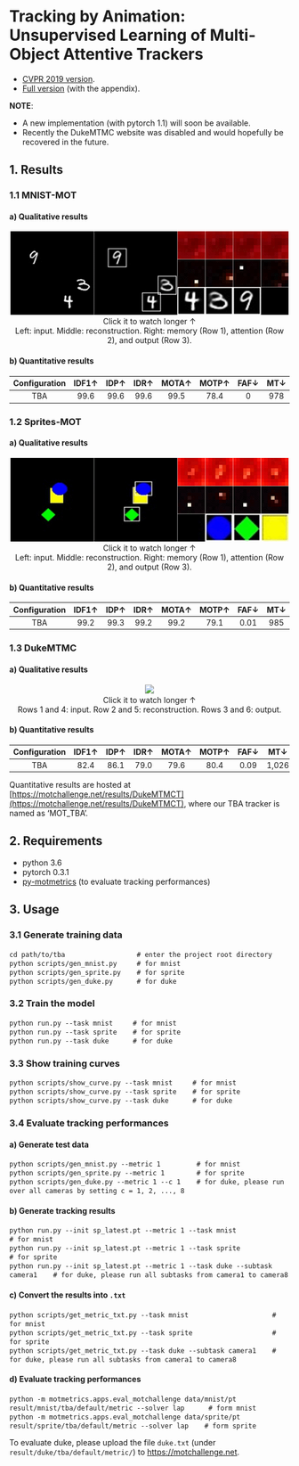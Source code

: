 # Tracking by Animation: Unsupervised Learning of Multi-Object Attentive Trackers

- [CVPR 2019 version](http://openaccess.thecvf.com/content_CVPR_2019/html/He_Tracking_by_Animation_Unsupervised_Learning_of_Multi-Object_Attentive_Trackers_CVPR_2019_paper.html).
- [Full version](https://www.researchgate.net/profile/Zhen_He21/publication/332246376_Tracking_by_Animation_Unsupervised_Learning_of_Multi-Object_Attentive_Trackers/links/5ca98b864585157bd32878f1/Tracking-by-Animation-Unsupervised-Learning-of-Multi-Object-Attentive-Trackers.pdf?origin=publication_detail) (with the appendix).


**NOTE**:
- A new implementation (with pytorch 1.1) will soon be available.
- Recently the DukeMTMC website was disabled and would hopefully be recovered in the future.


## 1. Results


### 1.1 MNIST-MOT



#### a) Qualitative results

<p align="center">
    <a href="https://vimeo.com/295500734" target="_blank"><img src="imgs/mnist.gif" width="500"/></a><br/>
    Click it to watch longer &uarr;<br/>
    Left: input. Middle: reconstruction. Right: memory (Row 1), attention (Row 2), and output (Row 3).
</p>

#### b) Quantitative results
|Configuration|IDF1&uarr;|IDP&uarr;|IDR&uarr;|MOTA&uarr;|MOTP&uarr;|FAF&darr;|MT&darr;|ML&darr;|FP&darr;|FN&darr;|IDS&darr;|Frag&darr;|
|:-:|:-:|:-:|:-:|:-:|:-:|:-:|:-:|:-:|:-:|:-:|:-:|:-:|
|TBA          |99.6      |99.6     |99.6     |99.5      |78.4      |0        |978     |0       |49      |49      |22       |7         |



### 1.2 Sprites-MOT


#### a) Qualitative results

<p align="center">
    <a href="https://vimeo.com/295500903" target="_blank"><img src="imgs/sprite.gif" width="500"/></a><br/>
    Click it to watch longer &uarr;<br/>
    Left: input. Middle: reconstruction. Right: memory (Row 1), attention (Row 2), and output (Row 3).
</p>

#### b) Quantitative results
|Configuration|IDF1&uarr;|IDP&uarr;|IDR&uarr;|MOTA&uarr;|MOTP&uarr;|FAF&darr;|MT&darr;|ML&darr;|FP&darr;|FN&darr;|IDS&darr;|Frag&darr;|
|:-:|:-:|:-:|:-:|:-:|:-:|:-:|:-:|:-:|:-:|:-:|:-:|:-:|
|TBA          |99.2      |99.3     |99.2     |99.2      |79.1      |0.01     |985     |1       |60      |80      |30       |22        |




### 1.3 DukeMTMC


#### a) Qualitative results

<p align="center">
    <a href="https://vimeo.com/295501114" target="_blank"><img src="imgs/duke.gif" width="500"/></a><br/>
    Click it to watch longer &uarr;<br/>
    Rows 1 and 4: input. Row 2 and 5: reconstruction. Rows 3 and 6: output.
</p>

#### b) Quantitative results
|Configuration|IDF1&uarr;|IDP&uarr;|IDR&uarr;|MOTA&uarr;|MOTP&uarr;|FAF&darr;|MT&darr;|ML&darr;|FP&darr;|FN&darr;|IDS&darr;|Frag&darr;|
|:-:|:-:|:-:|:-:|:-:|:-:|:-:|:-:|:-:|:-:|:-:|:-:|:-:|
|TBA      |82.4      |86.1     |79.0     |79.6      |80.4      |0.09     |1,026    |46      |64,002  |151,483 |875      |1,481     |

Quantitative results are hosted at [https://motchallenge.net/results/DukeMTMCT](https://motchallenge.net/results/DukeMTMCT), where our TBA tracker is named as ‘MOT_TBA’.


## 2. Requirements
- python 3.6
- pytorch 0.3.1
- [py-motmetrics](https://github.com/cheind/py-motmetrics) (to evaluate tracking performances)



## 3. Usage


### 3.1 Generate training data

```
cd path/to/tba                  # enter the project root directory
python scripts/gen_mnist.py     # for mnist
python scripts/gen_sprite.py    # for sprite
python scripts/gen_duke.py      # for duke
```


### 3.2 Train the model


```
python run.py --task mnist     # for mnist
python run.py --task sprite    # for sprite
python run.py --task duke      # for duke
```


### 3.3 Show training curves


```
python scripts/show_curve.py --task mnist     # for mnist
python scripts/show_curve.py --task sprite    # for sprite
python scripts/show_curve.py --task duke      # for duke
```


### 3.4 Evaluate tracking performances

#### a) Generate test data
```
python scripts/gen_mnist.py --metric 1         # for mnist
python scripts/gen_sprite.py --metric 1        # for sprite
python scripts/gen_duke.py --metric 1 --c 1    # for duke, please run over all cameras by setting c = 1, 2, ..., 8
```

#### b) Generate tracking results
```
python run.py --init sp_latest.pt --metric 1 --task mnist                     # for mnist
python run.py --init sp_latest.pt --metric 1 --task sprite                    # for sprite
python run.py --init sp_latest.pt --metric 1 --task duke --subtask camera1    # for duke, please run all subtasks from camera1 to camera8
```

#### c) Convert the results into `.txt`
```
python scripts/get_metric_txt.py --task mnist                     # for mnist
python scripts/get_metric_txt.py --task sprite                    # for sprite
python scripts/get_metric_txt.py --task duke --subtask camera1    # for duke, please run all subtasks from camera1 to camera8
```

#### d) Evaluate tracking performances
```
python -m motmetrics.apps.eval_motchallenge data/mnist/pt result/mnist/tba/default/metric --solver lap      # form mnist
python -m motmetrics.apps.eval_motchallenge data/sprite/pt result/sprite/tba/default/metric --solver lap    # form sprite
```

To evaluate duke, please upload the file `duke.txt` (under `result/duke/tba/default/metric/`) to https://motchallenge.net.
